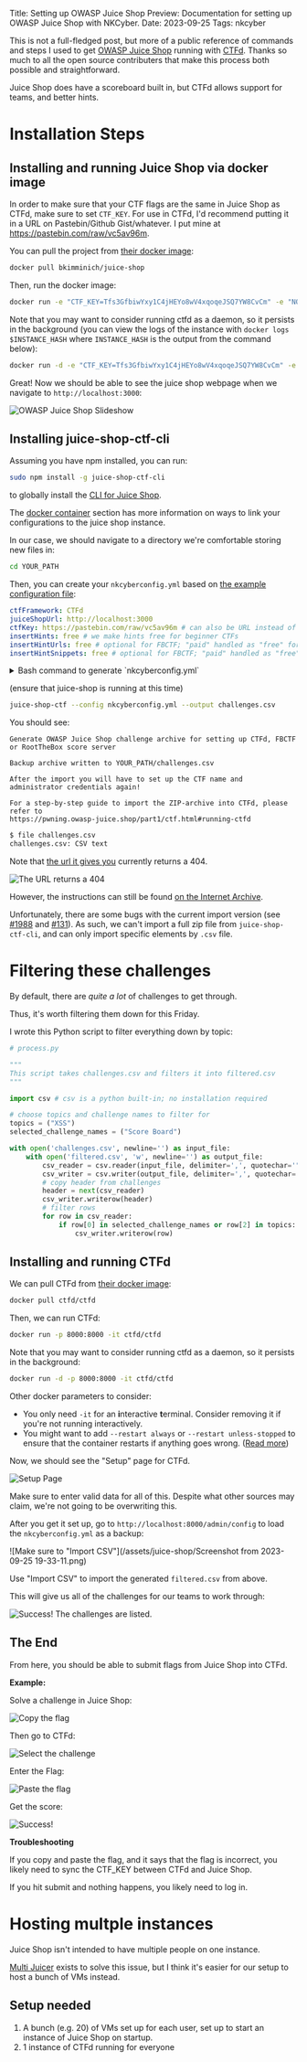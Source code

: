 Title: Setting up OWASP Juice Shop
Preview: Documentation for setting up OWASP Juice Shop with NKCyber.
Date: 2023-09-25
Tags: nkcyber

This is not a full-fledged post, but more of a public reference of commands and steps I used to get [OWASP Juice Shop](https://owasp.org/www-project-juice-shop/) running with [CTFd](https://ctfd.io/). Thanks so much to all the open source contributers that make this process both possible and straightforward.

Juice Shop does have a scoreboard built in, but CTFd allows support for teams, and better hints.

# Installation Steps

## Installing and running Juice Shop via docker image

In order to make sure that your CTF flags are the same in Juice Shop as CTFd, make sure to set `CTF_KEY`. For use in CTFd, I'd recommend putting it in a URL on Pastebin/Github Gist/whatever. I put mine at <https://pastebin.com/raw/vc5av96m>.

You can pull the project from [their docker image](https://hub.docker.com/r/bkimminich/juice-shop):

```bash
docker pull bkimminich/juice-shop
```

Then, run the docker image:

```bash
docker run -e "CTF_KEY=Tfs3GfbiwYxy1C4jHEYo8wV4xqoqeJSQ7YW8CvCm" -e "NODE_ENV=ctf" -p 3000:3000 bkimminich/juice-shop
```

Note that you may want to consider running ctfd as a daemon, so it persists in the background (you can view the logs of the instance with `docker logs $INSTANCE_HASH` where `INSTANCE_HASH` is the output from the command below):

```bash
docker run -d -e "CTF_KEY=Tfs3GfbiwYxy1C4jHEYo8wV4xqoqeJSQ7YW8CvCm" -e "NODE_ENV=ctf" -p 3000:3000 bkimminich/juice-shop
```

Great! Now we should be able to see the juice shop webpage when we navigate to `http://localhost:3000`:

<img src="https://raw.githubusercontent.com/juice-shop/juice-shop/master/screenshots/slideshow.gif" alt="OWASP Juice Shop Slideshow">

## Installing juice-shop-ctf-cli

Assuming you have npm installed, you can run:

```bash
sudo npm install -g juice-shop-ctf-cli
```

to globally install the [CLI for Juice Shop](https://www.npmjs.com/package/juice-shop-ctf-cli).

The [docker container](https://www.npmjs.com/package/juice-shop-ctf-cli#docker-container-----) section has more information on ways to link your configurations to the juice shop instance.

In our case, we should navigate to a directory we're comfortable storing new files in:

```bash
cd YOUR_PATH
```

Then, you can create your `nkcyberconfig.yml` based on [the example configuration file](https://www.npmjs.com/package/juice-shop-ctf-cli#configuration-file):

```yml
ctfFramework: CTFd
juiceShopUrl: http://localhost:3000
ctfKey: https://pastebin.com/raw/vc5av96m # can also be URL instead of key
insertHints: free # we make hints free for beginner CTFs
insertHintUrls: free # optional for FBCTF; "paid" handled as "free" for CTFd
insertHintSnippets: free # optional for FBCTF; "paid" handled as "free" for CTFd
```

<details>
<summary>Bash command to generate `nkcyberconfig.yml`</summary>

```bash
cat << 'EOF' > nkcyberconfig.yml
ctfFramework: CTFd
juiceShopUrl: http://localhost:3000
ctfKey: https://pastebin.com/raw/vc5av96m # can also be URL instead of key
insertHints: free # we make hints free for beginner CTFs
insertHintUrls: free # optional for FBCTF; "paid" handled as "free" for CTFd
insertHintSnippets: free # optional for FBCTF; "paid" handled as "free" for CTFd
EOF

```

</details>

(ensure that juice-shop is running at this time)

```bash
juice-shop-ctf --config nkcyberconfig.yml --output challenges.csv
```

You should see:

```
Generate OWASP Juice Shop challenge archive for setting up CTFd, FBCTF or RootTheBox score server

Backup archive written to YOUR_PATH/challenges.csv

After the import you will have to set up the CTF name and administrator credentials again!

For a step-by-step guide to import the ZIP-archive into CTFd, please refer to
https://pwning.owasp-juice.shop/part1/ctf.html#running-ctfd
```

```bash
$ file challenges.csv
challenges.csv: CSV text
```

Note that [the url it gives you](https://pwning.owasp-juice.shop/part1/ctf.html#running-ctfd) currently returns a 404.

![The URL returns a 404](/assets/juice-shop/image-20230925191952906.png)

However, the instructions can still be found [on the Internet Archive](https://web.archive.org/web/20230828202658/https://pwning.owasp-juice.shop/part1/ctf.html).

Unfortunately, there are some bugs with the current import version (see [#1988](https://github.com/CTFd/CTFd/issues/1988) and [#131](https://github.com/juice-shop/juice-shop-ctf/issues/131)). As such, we can't import a full zip file from `juice-shop-ctf-cli`, and can only import specific elements by `.csv` file.

# Filtering these challenges

By default, there are _quite a lot_ of challenges to get through.

Thus, it's worth filtering them down for this Friday.

I wrote this Python script to filter everything down by topic:

```python
# process.py

"""
This script takes challenges.csv and filters it into filtered.csv
"""

import csv # csv is a python built-in; no installation required

# choose topics and challenge names to filter for
topics = ("XSS")
selected_challenge_names = ("Score Board")

with open('challenges.csv', newline='') as input_file:
    with open('filtered.csv', 'w', newline='') as output_file:
        csv_reader = csv.reader(input_file, delimiter=',', quotechar='"')
        csv_writer = csv.writer(output_file, delimiter=',', quotechar='"', quoting=csv.QUOTE_MINIMAL)
        # copy header from challenges
        header = next(csv_reader)
        csv_writer.writerow(header)
        # filter rows
        for row in csv_reader:
            if row[0] in selected_challenge_names or row[2] in topics:
                csv_writer.writerow(row)

```

## Installing and running CTFd

We can pull CTFd from [their docker image](https://hub.docker.com/r/ctfd/ctfd/):

```bash
docker pull ctfd/ctfd
```

Then, we can run CTFd:

```bash
docker run -p 8000:8000 -it ctfd/ctfd
```

Note that you may want to consider running ctfd as a daemon, so it persists in the background:

```bash
docker run -d -p 8000:8000 -it ctfd/ctfd
```

Other docker parameters to consider:
- You only need `-it` for an **i**nteractive **t**erminal. Consider removing it if you're not running interactively.
- You might want to add `--restart always` or `--restart unless-stopped` to ensure that the container restarts if anything goes wrong. ([Read more](https://docs.docker.com/config/containers/start-containers-automatically/#use-a-restart-policy))

Now, we should see the "Setup" page for CTFd.

![Setup Page](/assets/juice-shop/image-20230925182456834.png)

Make sure to enter valid data for all of this. Despite what other sources may claim, we're not going to be overwriting this.

After you get it set up, go to `http://localhost:8000/admin/config` to load the `nkcyberconfig.yml` as a backup:

![Make sure to "Import CSV"](/assets/juice-shop/Screenshot from 2023-09-25 19-33-11.png)

Use "Import CSV" to import the generated `filtered.csv` from above.

This will give us all of the challenges for our teams to work through:

![Success! The challenges are listed.](/assets/juice-shop/image-20230925194112268.png)

## The End

From here, you should be able to submit flags from Juice Shop into CTFd.

**Example:**

Solve a challenge in Juice Shop:

![Copy the flag](/assets/juice-shop/image-20230925205047631.png)

Then go to CTFd:

![Select the challenge](/assets/juice-shop/image-20230925205136733.png)

Enter the Flag:

![Paste the flag](/assets/juice-shop/image-20230925205219766.png)

Get the score:

![Success!](/assets/juice-shop/image-20230925205228656.png)

**Troubleshooting**

If you copy and paste the flag, and it says that the flag is incorrect, you likely need to sync the CTF_KEY between CTFd and Juice Shop.

If you hit submit and nothing happens, you likely need to log in.

# Hosting multple instances

Juice Shop isn't intended to have multiple people on one instance.

[Multi Juicer](https://github.com/juice-shop/multi-juicer) exists to solve this issue, but I think it's easier for our setup to host a bunch of VMs instead.

## Setup needed

1. A bunch (e.g. 20) of VMs set up for each user, set up to start an instance of Juice Shop on startup.
2. 1 instance of CTFd running for everyone
